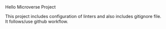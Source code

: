 Hello Microverse Project

This project includes configuration of linters and also includes gitignore file.
It follows/use github workflow.
